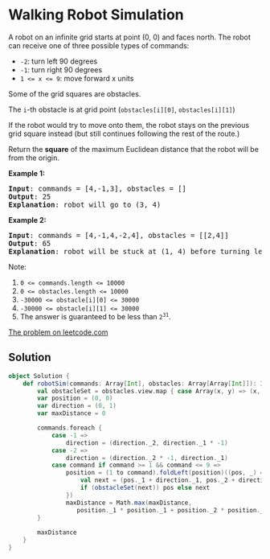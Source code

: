 # Walking Robot Simulation

A robot on an infinite grid starts at point (0, 0) and faces north.  The robot
can receive one of three possible types of commands:

* `-2`: turn left 90 degrees
* `-1`: turn right 90 degrees
* `1 <= x <= 9`: move forward x units

Some of the grid squares are obstacles. 

The `i`-th obstacle is at grid point (`obstacles[i][0]`, `obstacles[i][1]`)

If the robot would try to move onto them, the robot stays on the previous grid
square instead (but still continues following the rest of the route.)

Return the **square** of the maximum Euclidean distance that the robot will be
from the origin.

**Example 1:**
<pre>
<b>Input</b>: commands = [4,-1,3], obstacles = []
<b>Output</b>: 25
<b>Explanation</b>: robot will go to (3, 4)
</pre>

**Example 2:**
<pre>
<b>Input</b>: commands = [4,-1,4,-2,4], obstacles = [[2,4]]
<b>Output</b>: 65
<b>Explanation</b>: robot will be stuck at (1, 4) before turning left and going to (1, 8)
</pre>

Note:

1. `0 <= commands.length <= 10000`
1. `0 <= obstacles.length <= 10000`
1. `-30000 <= obstacle[i][0] <= 30000`
1. `-30000 <= obstacle[i][1] <= 30000`
1. The answer is guaranteed to be less than <code>2<sup>31</sup></code>.

[The problem on leetcode.com](https://leetcode.com/problems/walking-robot-simulation/)

## Solution

```scala
object Solution {
    def robotSim(commands: Array[Int], obstacles: Array[Array[Int]]): Int = {
        val obstacleSet = obstacles.view.map { case Array(x, y) => (x, y) }.toSet
        var position = (0, 0)
        var direction = (0, 1)
        var maxDistance = 0

        commands.foreach {
            case -1 =>
                direction = (direction._2, direction._1 * -1)
            case -2 =>
                direction = (direction._2 * -1, direction._1)
            case command if command >= 1 && command <= 9 =>
                position = (1 to command).foldLeft(position)((pos, _) => {
                    val next = (pos._1 + direction._1, pos._2 + direction._2)
                    if (obstacleSet(next)) pos else next
                })
                maxDistance = Math.max(maxDistance,
                   position._1 * position._1 + position._2 * position._2)
        }
        
        maxDistance
    }
}
```
